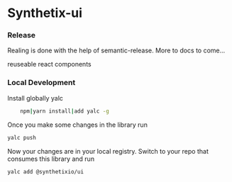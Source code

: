 # Synthetix-ui

### Release

Realing is done with the help of semantic-release. More to docs to come...

reuseable react components

### Local Development

Install globally yalc

```bash
    npm|yarn install|add yalc -g

```

Once you make some changes in the library run

```bash
yalc push
```

Now your changes are in your local registry.
Switch to your repo that consumes this library and run

```bash
yalc add @synthetixio/ui
```
